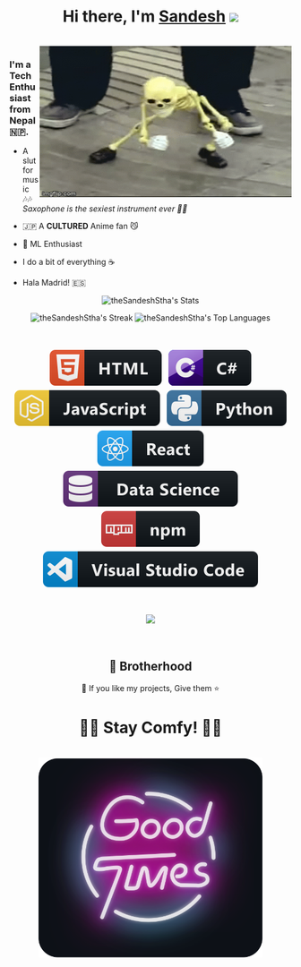 <div align="center">
   <h1>Hi there, I'm <a href="https://hemant.codes">Sandesh</a> <img src="https://media.giphy.com/media/hvRJCLFzcasrR4ia7z/giphy.gif" width="25px"> </h1>


</div>

<br />
<img align="right" height="270px" width="450px" alt="GIF" src="gif.gif" />
<p align="center">
  <h3> I'm a Tech Enthusiast from Nepal🇳🇵.</h3>
</p>

- A slut for music 🎶🎶 <i>Saxophone is the sexiest instrument ever 🎷🎷 </i>
- 🇯🇵 A <b>CULTURED</b> Anime fan 😼

- 🤖 ML Enthusiast

- I do a bit of everything ☕️

- Hala Madrid! 🇪🇸

<div align="center" >

![theSandeshStha's Stats](https://github-readme-stats.vercel.app/api?username=theSandeshStha&theme=radical&show_icons=true&hide_border=true&count_private=true)

![theSandeshStha's Streak](https://github-readme-streak-stats.herokuapp.com/?user=theSandeshStha&theme=radical&hide_border=true)
![theSandeshStha's Top Languages](https://github-readme-stats.vercel.app/api/top-langs/?username=theSandeshStha&theme=radical&show_icons=true&hide_border=true&layout=compact)

</div>

<br />

<p align="center">
  <!-- For more icons please follow  https://github.com/MikeCodesDotNET/ColoredBadges -->
  <img src="https://raw.githubusercontent.com/8bithemant/8bithemant/master/svg/dev/languages/html.svg" alt="html" style="vertical-align:top; margin:4px">    
  <img src="https://raw.githubusercontent.com/8bithemant/8bithemant/master/svg/dev/languages/csharp.svg" alt="csharp" style="vertical-align:top; margin:4px">
  <img src="https://raw.githubusercontent.com/8bithemant/8bithemant/master/svg/dev/languages/js.svg" alt="js" style="vertical-align:top; margin:4px">
  <img src="https://raw.githubusercontent.com/8bithemant/8bithemant/master/svg/dev/languages/python.svg" alt="python" style="vertical-align:top; margin:4px">
  <img src="https://raw.githubusercontent.com/8bithemant/8bithemant/master/svg/dev/frameworks/react.svg" alt="react" style="vertical-align:top; margin:4px">
  <img src="https://raw.githubusercontent.com/8bithemant/8bithemant/master/svg/dev/misc/datascience.svg" alt="datascience" style="vertical-align:top; margin:4px">
  <img src="https://raw.githubusercontent.com/8bithemant/8bithemant/master/svg/dev/services/npm.svg" alt="npm" style="vertical-align:top; margin:4px">
  <img src="https://raw.githubusercontent.com/8bithemant/8bithemant/master/svg/dev/tools/visualstudio_code.svg" alt="vscode" style="vertical-align:top; margin:4px">
</p>

<br />

<p align="center">
   <img src="https://media.giphy.com/media/f9XgHHnPnDjOF1hWpl/giphy.gif" />
   </p>
   
   
<br />

<h2 align="center">🤝 Brotherhood</h2>

<p align="center">💙 If you like my projects, Give them ⭐ </p>
</p>
<h1 align='center'>🌸🌸 Stay Comfy! 🌸🌸</h1>

<div align="center">
	<br>
		<img src="good-times.svg" width="400px">
	<br>
</div>
